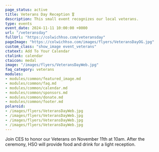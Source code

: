 ```yaml
---
page_status: active
title: Veterans Day Reception 🎖️
description: This small event recognizes our local veterans.
type: events
event_date: 2024-11-11 10:00:00 +0000
url: "/veteransday"
fullUrl: "https://colwichhso.com/veteransday"
pageImage: "https://colwichhso.com/images/flyers/VeteransDayOG.jpg"
custom_class: "show_image event_veterans"
ctatext: Add To Your Calendar
ctalink: calendar
ctaicon: medal
image: "/images/flyers/VeteransDayWeb.jpg"
faq_category: veterans
modules:
- modules/common/featured_image.md
- modules/common/faq.md
- modules/common/calendar.md
- modules/common/sponsors.md
- modules/common/donate.md
- modules/common/footer.md
polaroid: 
- /images/flyers/VeteransDayWeb.jpg
- /images/flyers/VeteransDayWeb.jpg
- /images/flyers/VeteransDayWeb.jpg
- /images/flyers/VeteransDayWeb.jpg
---
```

Join CES to honor our Veterans on November 11th at 10am. After the ceremony, HSO will provide food and drink for a light reception.
